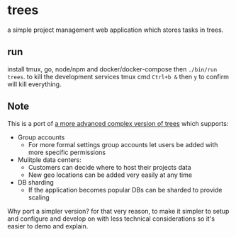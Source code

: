 trees
====

a simple project management web application which stores tasks in trees.

## run

install tmux, go, node/npm and docker/docker-compose then `./bin/run trees`. to kill the development
 services tmux cmd `Ctrl+b &` then `y` to confirm will kill everything.

## Note

This is a port of [a more advanced complex version of trees](https://github.com/0xor1/trees) which supports:

* Group accounts
    * For more formal settings group accounts let users be added with more specific
    permissions
* Mulitple data centers:
    * Customers can decide where to host their projects data
    * New geo locations can be added very easily at any time
* DB sharding
    * If the application becomes popular DBs can be sharded to 
    provide scaling

Why port a simpler version? for that very reason, to make it simpler
to setup and configure and develop on with less technical considerations so it's easier to demo and explain.